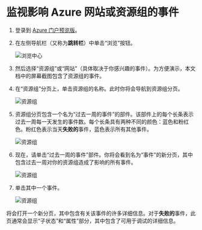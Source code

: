 <properties title="How to debug with events" pageTitle="How to debug with events" description="Learn how to see events in Azure." authors="hanikn"  />
<tags ms.service=""
    ms.date="11/24/2014"
    wacn.date="04/11/2015"
    />

# 监视影响 Azure 网站或资源组的事件

1.  登录到 [Azure 门户预览版][Azure 门户预览版]。

2.  在左侧导航栏（又称为**跳转栏**）中单击“浏览”按钮。

    ![浏览中心][浏览中心]

1.  然后选择“资源组”或“网站”（具体取决于你感兴趣的事件）。为方便演示，本文档中的屏幕截图包含了资源组的事件。

2.  在“资源组”分页上，单击资源组的名称。此时你将会导航到资源组分页。

    ![资源组][资源组]

3.  资源组分页包含一个名为“过去一周的事件”的部件。该部件上的每个长条表示过去一周每一天发生的事件数。每个长条具有两种不同的颜色：蓝色和粉红色。粉红色表示当天**失败的**事件，蓝色表示所有其他事件。

    ![资源组][1]

4.  现在，请单击“过去一周的事件”部件。你将会看到名为“事件”的新分页，其中包含过去一周对你的资源组造成了影响的所有事件。

    ![资源组][2]

1.  单击其中一个事件。

    ![资源组][3]

将会打开一个新分页，其中包含有关该事件的许多详细信息。对于**失败的**事件，此页通常会显示“子状态”和“属性”部分，其中包含了可用于调试的详细信息。

  [Azure 门户预览版]: https://manage.windowsazure.cn/
  [浏览中心]: ./media/insights-debugging-with-events/Insights_Browse.png
  [资源组]: ./media/insights-debugging-with-events/Insights_SelectRG.png
  [1]: ./media/insights-debugging-with-events/Insights_RGBlade.png
  [2]: ./media/insights-debugging-with-events/Insights_AllEvents.png
  [3]: ./media/insights-debugging-with-events/Insights_EventDetails.png
